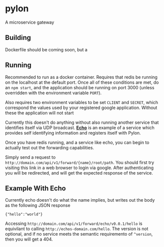 # pylon
A microservice gateway

## Building
Dockerfile should be coming soon, but a 
## Running

Recommended to run as a docker container. Requires that redis be running on the localhost at the default port. Once all of these conditions are met, do an `npm start`, and the application should be running on port 3000 (unless overridden with the environment variable `PORT`).

Also requires two environment variables to be set
`CLIENT` and `SECRET`, which correspond the values used by your registered google application. Without these the application will not start

Currently this doesn't do anything without also running another service that identifies itself via UDP broadcast. [__Echo__](https://github.com/info499-w16/echo) is an example of a service which provides self identifying information and registers itself with Pylon.

Once you have redis running, and a service like echo, you can begin to actually test out the forwarding capabilities.

Simply send a request to `http://domain.com/api/v1/forward/{name}/root/path`. You should first try visiting this link in a web browser to login via google. After authenticating you will be redirected, and will get the expected response of the service.

## Example With Echo

Currently echo doesn't do what the name implies, but writes out the body as the following JSON response

```
{"hello":"world"}
```

Accessing `http://domain.com/api/v1/forward/echo/v0.0.1/hello` is equivilant to calling `http://echos-domain.com/hello`. The version is not optional, and if no service meets the semantic requiremento of `^version`, then you will get a 404.

